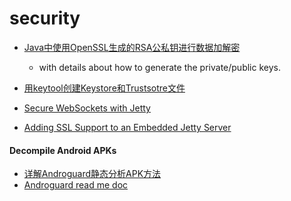 security
==============

- [Java中使用OpenSSL生成的RSA公私钥进行数据加解密](http://blog.csdn.net/chaijunkun/article/details/7275632)
	- with details about how to generate the private/public keys.
	
- [用keytool创建Keystore和Trustsotre文件 ](http://zjumty.iteye.com/blog/1885356)

- [Secure WebSockets with Jetty](http://amilamanoj.blogspot.com/2013/06/secure-websockets-with-jetty.html)
- [Adding SSL Support to an Embedded Jetty Server](http://java.dzone.com/articles/adding-ssl-support-embedded)
	


#### Decompile Android APKs

- [详解Androguard静态分析APK方法](http://blog.csdn.net/ybdesire/article/details/52629142)
- [Androguard read me doc](https://code.google.com/archive/p/androguard/wikis/RE.wiki)